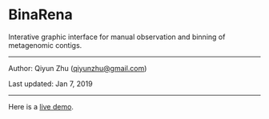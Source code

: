 # BinaRena

Interative graphic interface for manual observation and binning of metagenomic contigs.

---

Author: Qiyun Zhu (<qiyunzhu@gmail.com>)

Last updated: Jan 7, 2019

---

Here is a [live demo](demo.html).

